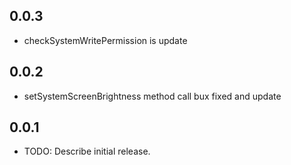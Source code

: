 ## 0.0.3

* checkSystemWritePermission is update

## 0.0.2

* setSystemScreenBrightness method call bux fixed and update

## 0.0.1

* TODO: Describe initial release.
